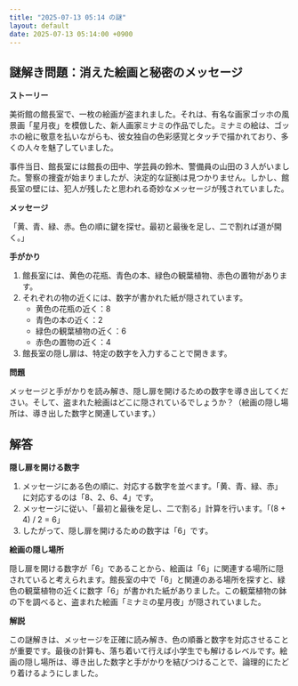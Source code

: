 ```yaml
---
title: "2025-07-13 05:14 の謎"
layout: default
date: 2025-07-13 05:14:00 +0900
---
```

## 謎解き問題：消えた絵画と秘密のメッセージ

**ストーリー**

美術館の館長室で、一枚の絵画が盗まれました。それは、有名な画家ゴッホの風景画「星月夜」を模倣した、新人画家ミナミの作品でした。ミナミの絵は、ゴッホの絵に敬意を払いながらも、彼女独自の色彩感覚とタッチで描かれており、多くの人々を魅了していました。

事件当日、館長室には館長の田中、学芸員の鈴木、警備員の山田の３人がいました。警察の捜査が始まりましたが、決定的な証拠は見つかりません。しかし、館長室の壁には、犯人が残したと思われる奇妙なメッセージが残されていました。

**メッセージ**

「黄、青、緑、赤。色の順に鍵を探せ。最初と最後を足し、二で割れば道が開く。」

**手がかり**

1.  館長室には、黄色の花瓶、青色の本、緑色の観葉植物、赤色の置物があります。
2.  それぞれの物の近くには、数字が書かれた紙が隠されています。
    *   黄色の花瓶の近く：8
    *   青色の本の近く：2
    *   緑色の観葉植物の近く：6
    *   赤色の置物の近く：4
3.  館長室の隠し扉は、特定の数字を入力することで開きます。

**問題**

メッセージと手がかりを読み解き、隠し扉を開けるための数字を導き出してください。そして、盗まれた絵画はどこに隠されているでしょうか？（絵画の隠し場所は、導き出した数字と関連しています。）

## 解答

**隠し扉を開ける数字**

1.  メッセージにある色の順に、対応する数字を並べます。「黄、青、緑、赤」に対応するのは「8、2、6、4」です。
2.  メッセージに従い、「最初と最後を足し、二で割る」計算を行います。「(8 + 4) / 2 = 6」
3.  したがって、隠し扉を開けるための数字は「6」です。

**絵画の隠し場所**

隠し扉を開ける数字が「6」であることから、絵画は「6」に関連する場所に隠されていると考えられます。館長室の中で「6」と関連のある場所を探すと、緑色の観葉植物の近くに数字「6」が書かれた紙がありました。この観葉植物の鉢の下を調べると、盗まれた絵画「ミナミの星月夜」が隠されていました。

**解説**

この謎解きは、メッセージを正確に読み解き、色の順番と数字を対応させることが重要です。最後の計算も、落ち着いて行えば小学生でも解けるレベルです。絵画の隠し場所は、導き出した数字と手がかりを結びつけることで、論理的にたどり着けるようにしました。
